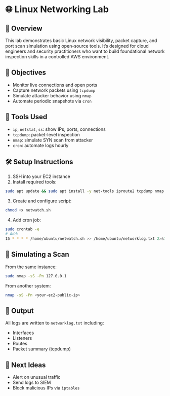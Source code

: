 # 🌐 Linux Networking Lab

## 📌 Overview
This lab demonstrates basic Linux network visibility, packet capture, and port scan simulation using open-source tools. It’s designed for cloud engineers and security practitioners who want to build foundational network inspection skills in a controlled AWS environment.

## 🎯 Objectives
- Monitor live connections and open ports
- Capture network packets using `tcpdump`
- Simulate attacker behavior using `nmap`
- Automate periodic snapshots via `cron`

## 🧰 Tools Used
- `ip`, `netstat`, `ss`: show IPs, ports, connections
- `tcpdump`: packet-level inspection
- `nmap`: simulate SYN scan from attacker
- `cron`: automate logs hourly

## 🛠 Setup Instructions

1. SSH into your EC2 instance
2. Install required tools:
```bash
sudo apt update && sudo apt install -y net-tools iproute2 tcpdump nmap iptables
```

3. Create and configure script:
```bash
chmod +x netwatch.sh
```

4. Add cron job:
```bash
sudo crontab -e
# Add:
15 * * * * /home/ubuntu/netwatch.sh >> /home/ubuntu/networklog.txt 2>&1
```

## 🧪 Simulating a Scan
From the same instance:
```bash
sudo nmap -sS -Pn 127.0.0.1
```

From another system:
```bash
nmap -sS -Pn <your-ec2-public-ip>
```

## 📄 Output
All logs are written to `networklog.txt` including:
- Interfaces
- Listeners
- Routes
- Packet summary (tcpdump)

## 🧠 Next Ideas
- Alert on unusual traffic
- Send logs to SIEM
- Block malicious IPs via `iptables`
